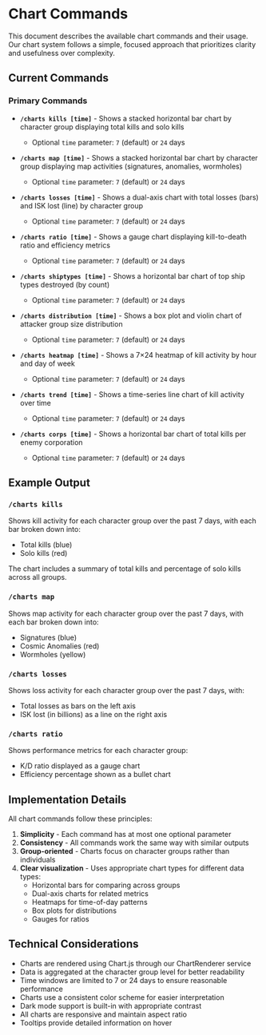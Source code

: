 # Chart Commands

This document describes the available chart commands and their usage. Our chart system follows a simple, focused approach that prioritizes clarity and usefulness over complexity.

## Current Commands

### Primary Commands

- **`/charts kills [time]`** - Shows a stacked horizontal bar chart by character group displaying total kills and solo kills

  - Optional `time` parameter: `7` (default) or `24` days

- **`/charts map [time]`** - Shows a stacked horizontal bar chart by character group displaying map activities (signatures, anomalies, wormholes)

  - Optional `time` parameter: `7` (default) or `24` days

- **`/charts losses [time]`** - Shows a dual-axis chart with total losses (bars) and ISK lost (line) by character group

  - Optional `time` parameter: `7` (default) or `24` days

- **`/charts ratio [time]`** - Shows a gauge chart displaying kill-to-death ratio and efficiency metrics

  - Optional `time` parameter: `7` (default) or `24` days

- **`/charts shiptypes [time]`** - Shows a horizontal bar chart of top ship types destroyed (by count)

  - Optional `time` parameter: `7` (default) or `24` days

- **`/charts distribution [time]`** - Shows a box plot and violin chart of attacker group size distribution

  - Optional `time` parameter: `7` (default) or `24` days

- **`/charts heatmap [time]`** - Shows a 7×24 heatmap of kill activity by hour and day of week

  - Optional `time` parameter: `7` (default) or `24` days

- **`/charts trend [time]`** - Shows a time-series line chart of kill activity over time

  - Optional `time` parameter: `7` (default) or `24` days

- **`/charts corps [time]`** - Shows a horizontal bar chart of total kills per enemy corporation
  - Optional `time` parameter: `7` (default) or `24` days

## Example Output

### `/charts kills`

Shows kill activity for each character group over the past 7 days, with each bar broken down into:

- Total kills (blue)
- Solo kills (red)

The chart includes a summary of total kills and percentage of solo kills across all groups.

### `/charts map`

Shows map activity for each character group over the past 7 days, with each bar broken down into:

- Signatures (blue)
- Cosmic Anomalies (red)
- Wormholes (yellow)

### `/charts losses`

Shows loss activity for each character group over the past 7 days, with:

- Total losses as bars on the left axis
- ISK lost (in billions) as a line on the right axis

### `/charts ratio`

Shows performance metrics for each character group:

- K/D ratio displayed as a gauge chart
- Efficiency percentage shown as a bullet chart

## Implementation Details

All chart commands follow these principles:

1. **Simplicity** - Each command has at most one optional parameter
2. **Consistency** - All commands work the same way with similar outputs
3. **Group-oriented** - Charts focus on character groups rather than individuals
4. **Clear visualization** - Uses appropriate chart types for different data types:
   - Horizontal bars for comparing across groups
   - Dual-axis charts for related metrics
   - Heatmaps for time-of-day patterns
   - Box plots for distributions
   - Gauges for ratios

## Technical Considerations

- Charts are rendered using Chart.js through our ChartRenderer service
- Data is aggregated at the character group level for better readability
- Time windows are limited to 7 or 24 days to ensure reasonable performance
- Charts use a consistent color scheme for easier interpretation
- Dark mode support is built-in with appropriate contrast
- All charts are responsive and maintain aspect ratio
- Tooltips provide detailed information on hover
